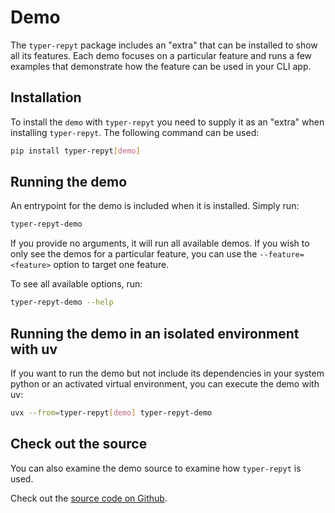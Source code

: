 # Demo

The `typer-repyt` package includes an "extra" that can be installed to show all its features. Each demo focuses on a
particular feature and runs a few examples that demonstrate how the feature can be used in your CLI app.


## Installation

To install the `demo` with `typer-repyt` you need to supply it as an "extra" when installing `typer-repyt`. The
following command can be used:

```bash
pip install typer-repyt[demo]
```


## Running the demo

An entrypoint for the demo is included when it is installed. Simply run:

```bash
typer-repyt-demo
```

If you provide no arguments, it will run all available demos. If you wish to only see the demos
for a particular feature, you can use the `--feature=<feature>` option to target one feature.

To see all available options, run:

```bash
typer-repyt-demo --help
```

## Running the demo in an isolated environment with uv

If you want to run the demo but not include its dependencies in your system python
or an activated virtual environment, you can execute the demo with uv:

```bash
uvx --from=typer-repyt[demo] typer-repyt-demo
```


## Check out the source

You can also examine the demo source to examine how `typer-repyt` is used.

Check out the [source code on Github](https://github.com/dusktreader/typer-repyt/tree/main/src/typer_repyt_demo).
